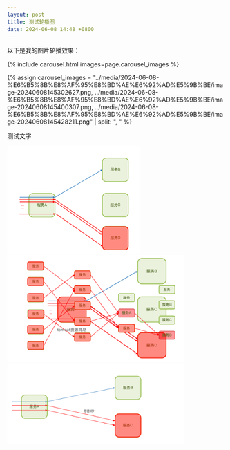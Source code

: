 ```yaml
---
layout: post
title: 测试轮播图
date: 2024-06-08 14:48 +0800
---
```



以下是我的图片轮播效果：

{% include carousel.html images=page.carousel_images %}

<!-- 定义图片列表 -->
{% assign carousel_images = "../media/2024-06-08-%E6%B5%8B%E8%AF%95%E8%BD%AE%E6%92%AD%E5%9B%BE/image-20240608145302627.png, ../media/2024-06-08-%E6%B5%8B%E8%AF%95%E8%BD%AE%E6%92%AD%E5%9B%BE/image-20240608145400307.png, ../media/2024-06-08-%E6%B5%8B%E8%AF%95%E8%BD%AE%E6%92%AD%E5%9B%BE/image-20240608145428211.png" | split: ", " %}

测试文字



<img src="../media/2024-06-08-%E6%B5%8B%E8%AF%95%E8%BD%AE%E6%92%AD%E5%9B%BE/image-20240608145302627.png" alt="image-20240608145302627" style="zoom:30%;" />







<img src="../media/2024-06-08-%E6%B5%8B%E8%AF%95%E8%BD%AE%E6%92%AD%E5%9B%BE/image-20240608145400307.png" alt="image-20240608145400307" style="zoom:40%;" />





<img src="../media/2024-06-08-%E6%B5%8B%E8%AF%95%E8%BD%AE%E6%92%AD%E5%9B%BE/image-20240608145428211.png" alt="image-20240608145428211" style="zoom:40%;" />

